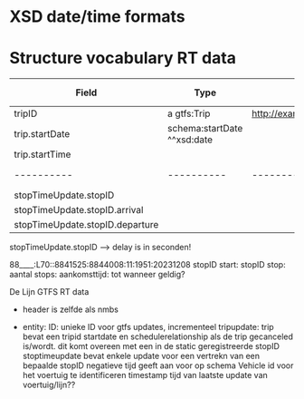 # XSD date/time formats

# Structure vocabulary RT data


| Field | Type | Mapping/IRI | Needs formatting? |
| ---------- | ---------- | ---------- | ---------- |
| tripID | a gtfs:Trip | http://example.com/nmbs/trips/$(trip_id) | No? |
| trip.startDate | schema:startDate ^^xsd:date
| trip.startTime | 
| ---------- | ---------- | ---------- | ---------- |
| stopTimeUpdate.stopID | 
| stopTimeUpdate.stopID.arrival |
| stopTimeUpdate.stopID.departure |

stopTimeUpdate.stopID --> delay is in seconden!


88____:L70::8841525:8844008:11:1951:20231208
            stopID start: stopID stop: aantal stops: aankomsttijd: tot wanneer geldig?



De Lijn GTFS RT data
- header is zelfde als nmbs

- entity:
        ID: unieke ID voor gtfs updates, incrementeel
        tripupdate:
            trip bevat een tripid
            startdate en schedulerelationship als de trip gecanceled is/wordt. dit komt overeen met een in de static geregistreerde stopID
        stoptimeupdate
            bevat enkele update voor een vertrekn van een bepaalde stopID
            negatieve tijd geeft aan voor op schema
        Vehicle
            id voor het voertuig te identificeren
        timestamp
            tijd van laatste update van voertuig/lijn??